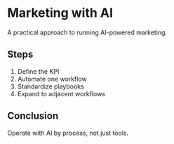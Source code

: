 # Marketing with AI

A practical approach to running AI-powered marketing.

## Steps
1. Define the KPI
2. Automate one workflow
3. Standardize playbooks
4. Expand to adjacent workflows

## Conclusion
Operate with AI by process, not just tools.

